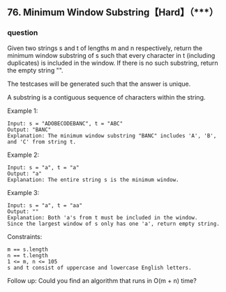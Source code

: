## 76. Minimum Window Substring【Hard】（***）

### question

Given two strings s and t of lengths m and n respectively, return the minimum window substring of s such that every character in t (including duplicates) is included in the window. If there is no such substring, return the empty string "".

The testcases will be generated such that the answer is unique.

A substring is a contiguous sequence of characters within the string.

Example 1:
```text
Input: s = "ADOBECODEBANC", t = "ABC"
Output: "BANC"
Explanation: The minimum window substring "BANC" includes 'A', 'B', and 'C' from string t.
```

Example 2:
```text
Input: s = "a", t = "a"
Output: "a"
Explanation: The entire string s is the minimum window.
```

Example 3:
```text
Input: s = "a", t = "aa"
Output: ""
Explanation: Both 'a's from t must be included in the window.
Since the largest window of s only has one 'a', return empty string.
```

Constraints:
```text
m == s.length
n == t.length
1 <= m, n <= 105
s and t consist of uppercase and lowercase English letters.
```

Follow up: Could you find an algorithm that runs in O(m + n) time?
